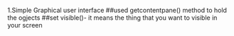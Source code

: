 1.Simple Graphical user interface 
##used getcontentpane() method to hold the ogjects
##set visible()- it means the thing that you want to visible in your screen
